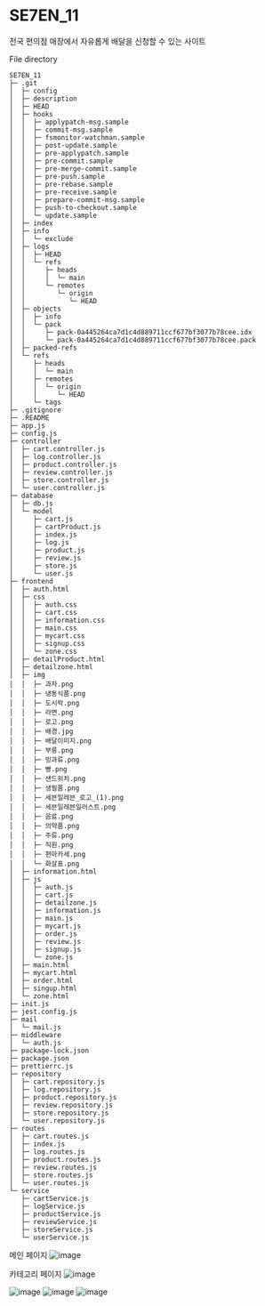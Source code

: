 # SE7EN_11
전국 편의점 매장에서 자유롭게 배달을 신청할 수 있는 사이트


File directory
```
SE7EN_11
├─ .git
│  ├─ config
│  ├─ description
│  ├─ HEAD
│  ├─ hooks
│  │  ├─ applypatch-msg.sample
│  │  ├─ commit-msg.sample
│  │  ├─ fsmonitor-watchman.sample
│  │  ├─ post-update.sample
│  │  ├─ pre-applypatch.sample
│  │  ├─ pre-commit.sample
│  │  ├─ pre-merge-commit.sample
│  │  ├─ pre-push.sample
│  │  ├─ pre-rebase.sample
│  │  ├─ pre-receive.sample
│  │  ├─ prepare-commit-msg.sample
│  │  ├─ push-to-checkout.sample
│  │  └─ update.sample
│  ├─ index
│  ├─ info
│  │  └─ exclude
│  ├─ logs
│  │  ├─ HEAD
│  │  └─ refs
│  │     ├─ heads
│  │     │  └─ main
│  │     └─ remotes
│  │        └─ origin
│  │           └─ HEAD
│  ├─ objects
│  │  ├─ info
│  │  └─ pack
│  │     ├─ pack-0a445264ca7d1c4d889711ccf677bf3077b78cee.idx
│  │     └─ pack-0a445264ca7d1c4d889711ccf677bf3077b78cee.pack
│  ├─ packed-refs
│  └─ refs
│     ├─ heads
│     │  └─ main
│     ├─ remotes
│     │  └─ origin
│     │     └─ HEAD
│     └─ tags
├─ .gitignore
├─ .README
├─ app.js
├─ config.js
├─ controller
│  ├─ cart.controller.js
│  ├─ log.controller.js
│  ├─ product.controller.js
│  ├─ review.controller.js
│  ├─ store.controller.js
│  └─ user.controller.js
├─ database
│  ├─ db.js
│  └─ model
│     ├─ cart.js
│     ├─ cartProduct.js
│     ├─ index.js
│     ├─ log.js
│     ├─ product.js
│     ├─ review.js
│     ├─ store.js
│     └─ user.js
├─ frontend
│  ├─ auth.html
│  ├─ css
│  │  ├─ auth.css
│  │  ├─ cart.css
│  │  ├─ information.css
│  │  ├─ main.css
│  │  ├─ mycart.css
│  │  ├─ signup.css
│  │  └─ zone.css
│  ├─ detailProduct.html
│  ├─ detailzone.html
│  ├─ img
│  │  ├─ 과자.png
│  │  ├─ 냉동식품.png
│  │  ├─ 도시락.png
│  │  ├─ 라면.png
│  │  ├─ 로고.png
│  │  ├─ 배경.jpg
│  │  ├─ 배달이미지.png
│  │  ├─ 부릉.png
│  │  ├─ 빙과류.png
│  │  ├─ 빵.png
│  │  ├─ 샌드위치.png
│  │  ├─ 생필품.png
│  │  ├─ 세븐일레븐_로고_(1).png
│  │  ├─ 세븐일레븐일러스트.png
│  │  ├─ 음료.png
│  │  ├─ 의약품.png
│  │  ├─ 주류.png
│  │  ├─ 직원.png
│  │  ├─ 편마카세.png
│  │  └─ 화살표.png
│  ├─ information.html
│  ├─ js
│  │  ├─ auth.js
│  │  ├─ cart.js
│  │  ├─ detailzone.js
│  │  ├─ information.js
│  │  ├─ main.js
│  │  ├─ mycart.js
│  │  ├─ order.js
│  │  ├─ review.js
│  │  ├─ signup.js
│  │  └─ zone.js
│  ├─ main.html
│  ├─ mycart.html
│  ├─ order.html
│  ├─ singup.html
│  └─ zone.html
├─ init.js
├─ jest.config.js
├─ mail
│  └─ mail.js
├─ middleware
│  └─ auth.js
├─ package-lock.json
├─ package.json
├─ prettierrc.js
├─ repository
│  ├─ cart.repository.js
│  ├─ log.repository.js
│  ├─ product.repository.js
│  ├─ review.repository.js
│  ├─ store.repository.js
│  └─ user.repository.js
├─ routes
│  ├─ cart.routes.js
│  ├─ index.js
│  ├─ log.routes.js
│  ├─ product.routes.js
│  ├─ review.routes.js
│  ├─ store.routes.js
│  └─ user.routes.js
└─ service
   ├─ cartService.js
   ├─ logService.js
   ├─ productService.js
   ├─ reviewService.js
   ├─ storeService.js
   └─ userService.js

```
메인 페이지
![image](https://github.com/baechanyong1/SE7EN_11/assets/110149885/47f579bf-63df-444a-8dab-d18a452ef605)

카테고리 페이지
![image](https://github.com/baechanyong1/SE7EN_11/assets/110149885/2b4ddb13-838b-49bd-b846-569afb75fd8a)


![image](https://github.com/baechanyong1/SE7EN_11/assets/110149885/56c34210-5094-4db7-85bc-d9c98e76728c)
![image](https://github.com/baechanyong1/SE7EN_11/assets/110149885/56c8c0f8-ad84-47a4-b3a8-38e5569d533a)
![image](https://github.com/baechanyong1/SE7EN_11/assets/110149885/d19475f3-d630-4a27-88f6-b99926254e68)



